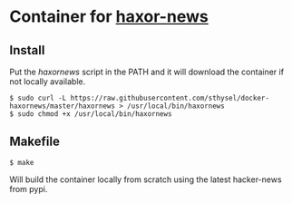 # Container for [haxor-news]( https://github.com/donnemartin/haxor-news)

## Install 
Put the *haxornews* script in the PATH and it will download the container if not locally available.
```
$ sudo curl -L https://raw.githubusercontent.com/sthysel/docker-haxornews/master/haxornews > /usr/local/bin/haxornews
$ sudo chmod +x /usr/local/bin/haxornews
```

## Makefile
```
$ make 
```

Will build the container locally from scratch using the latest hacker-news from pypi.

